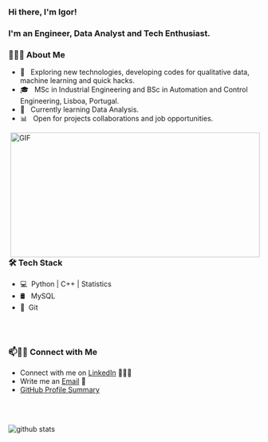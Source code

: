 ### Hi there, I'm Igor!
### I'm an Engineer, Data Analyst and Tech Enthusiast. 

<h3> 👨🏻‍💻 About Me </h3>

- 🤔 &nbsp; Exploring new technologies, developing codes for qualitative data, machine learning and quick hacks.
- 🎓 &nbsp; MSc in Industrial Engineering and BSc in Automation and Control Engineering, Lisboa, Portugal.
- 🌱 &nbsp; Currently learning Data Analysis.
- 📊 &nbsp; Open for projects collaborations and job opportunities. 

<img align="right" width="500" height="250" alt="GIF" src="https://media.giphy.com/media/836HiJc7pgzy8iNXCn/giphy.gif" />

<br />
<br />

<h3>🛠 Tech Stack</h3>

- 💻 &nbsp;Python | C++ | Statistics
- 🛢 &nbsp; MySQL
- 🔧 &nbsp;Git


<br />
<br />

### 📫🤝🏻 Connect with Me

 - Connect with me on [LinkedIn](https://www.linkedin.com/in/igorhufnagel/) 👨🏻‍💻
 - Write me an [Email](mailto:igorhufn@gmail.com) 💌
 - [GitHub Profile Summary](https://profile-summary-for-github.com/user/IgorHufn)

<br />
<br />

![github stats](https://github-readme-stats.vercel.app/api?username=IgorHufn&show_icons=true)
